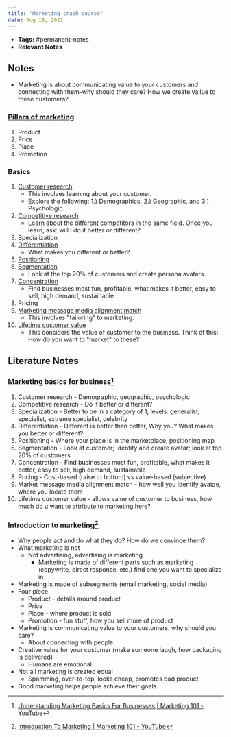 ```yaml
---
title: "Marketing crash course"
date: Aug 18, 2021
---
```


- **Tags:** #permanent-notes 
- **Relevant Notes**


## Notes
- Marketing is about communicating value to your customers and connecting with them–why should they care? How we create vallue to these customers?
### [Pillars of marketing](pillars-of-marketing.md)
1. Product
2. Price
3. Place
4. Promotion
### Basics
1. [Customer research](notes/customer-research.md)
	- This involves learning about your customer.
	- Explore the following: 1.) Demographics, 2.) Geographic, and 3.) Psychologic.
2. [Competitive research](notes/competitive-research.md)
	- Learn about the different competitors in the same field. Once you learn, ask: will I do it better or different?
3. Specialization
4. [Differentiation](notes/differentiation-marketing.md)
	- What makes you different or better?
5. [Positioning](notes/positioning-marketing.md)
6. [Segmentation](notes/behavioral-segmentation.md)
	- Look at the top 20% of customers and create persona avatars.
7. [Concentration](notes/concentration.md)
	- Find businesses most fun, profitable, what makes it better, easy to sell, high demand, sustainable
8. Pricing
9. [Marketing message media alignment match](notes/msg-media-alignment-match.md)
	- This involves "tailoring" to marketing.
10. [Lifetime customer value](notes/lifetime-customer-value.md)
	- This considers the value of customer to the business. Think of this: How do you want to "market" to these?


## Literature Notes
### Marketing basics for business[^2]
1. Customer research - Demographic, geographic, psychologic
2. Competitive research - Do it better or different?
3. Specialization - Better to be in a category of 1; levels: generalist, specialist, extreme specialist, celebrity
4. Differentiation - Different is better than better, Why you? What makes you better or different?
5. Positioning - Where your place is in the marketplace, positioning map
6. Segmentation - Look at customer; identify and create avatar; look at top 20% of customers
7. Concentration - Find businesses most fun, profitable, what makes it better, easy to sell, high demand, sustainable
8. Pricing - Cost-based (raise to bottom) vs value-based (subjective)
9. Market message media alignment match - how well you identify avatae, where you locate them
10. Lifetime customer value - allows value of customer to business, how much do u want to attribute to marketing here?

### Introduction to marketing[^1]
- Why people act and do what they do? How do we convince them?
- What marketing is not
    - Not advertising, advertising is marketing
        - Marketing is made of different parts such as marketing (copywrite, direct response, etc.) find one you want to specialize in
- Marketing is made of subsegments (email marketing, social media)
- Four piece
    - Product - details around product
    - Price
    - Place - where product is sold
    - Promotion - fun stuff, how you sell more of product
- Marketing is communicating value to your customers, why should you care?
    - About connecting with people
- Creative value for your customer (make someone laugh, how packaging is delivered)
    - Humans are emotional
- Not all marketing is created equal
    - Spamming, over-to-top, looks cheap, promotes bad product
- Good marketing helps people achieve their goals

[^1]: [Introduction To Marketing | Marketing 101 - YouTube](https://www.youtube.com/watch?v=8Sj2tbh-ozE)
[^2]: [Understanding Marketing Basics For Businesses | Marketing 101 - YouTube](https://www.youtube.com/watch?v=ZYw52nVZl_0)